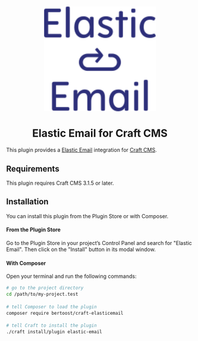 <p align="center"><img src="./docs/logo.svg" width="300" alt="Elastic Email for Craft CMS"></p>

<h1 align="center">Elastic Email for Craft CMS</h1>

This plugin provides a [Elastic Email](https://www.elasticemail.com/) integration for [Craft CMS](https://craftcms.com/).

## Requirements

This plugin requires Craft CMS 3.1.5 or later.

## Installation

You can install this plugin from the Plugin Store or with Composer.

#### From the Plugin Store

Go to the Plugin Store in your project’s Control Panel and search for "Elastic Email". 
Then click on the "Install" button in its modal window.

#### With Composer

Open your terminal and run the following commands:

```bash
# go to the project directory
cd /path/to/my-project.test

# tell Composer to load the plugin
composer require bertoost/craft-elasticemail

# tell Craft to install the plugin
./craft install/plugin elastic-email
```